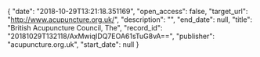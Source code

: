 {
  "date": "2018-10-29T13:21:18.351169", 
  "open_access": false, 
  "target_url": "http://www.acupuncture.org.uk/", 
  "description": "", 
  "end_date": null, 
  "title": "British Acupuncture Council, The", 
  "record_id": "20181029T132118/AxMwiqIDQ7EOA61sTuG8vA==", 
  "publisher": "acupuncture.org.uk", 
  "start_date": null
}

